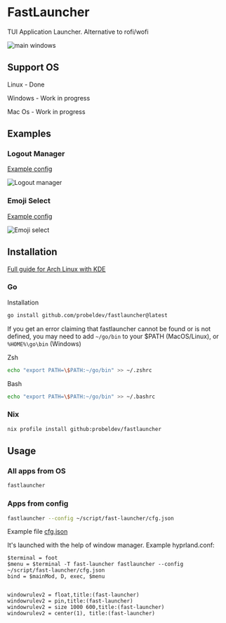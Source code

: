 # FastLauncher

TUI Application Launcher. Alternative to rofi/wofi

![main windows](https://github.com/probeldev/fastlauncher/blob/main/guides/screenshots/main.png?raw=true)

## Support OS

Linux - Done

Windows - Work in progress

Mac Os - Work in progress

## Examples

### Logout Manager

[Example config](https://github.com/probeldev/fastlauncher/blob/main/examples/logout-manager/cfg.json) 

![Logout manager](https://github.com/probeldev/fastlauncher/blob/main/guides/screenshots/logout-manager.png?raw=true)

### Emoji Select 

[Example config](https://github.com/probeldev/fastlauncher/blob/main/examples/emoji/emoji.json) 

![Emoji select](https://github.com/probeldev/fastlauncher/blob/main/guides/screenshots/emoji-select.png?raw=true)


## Installation

[Full guide for Arch Linux with KDE](https://github.com/probeldev/fastlauncher/tree/main/guides/arch_kde/readme.md)

### Go
Installation

```bash
go install github.com/probeldev/fastlauncher@latest     
```


If you get an error claiming that fastlauncher cannot be found or is not defined, you
may need to add `~/go/bin` to your $PATH (MacOS/Linux), or `%HOME%\go\bin`
(Windows)

Zsh

```bash
echo "export PATH=\$PATH:~/go/bin" >> ~/.zshrc
```

Bash

```bash
echo "export PATH=\$PATH:~/go/bin" >> ~/.bashrc
```

### Nix

```bash
nix profile install github:probeldev/fastlauncher 
```


## Usage 

### All apps from OS

```bash
fastlauncher
```

### Apps from config

```bash
fastlauncher --config ~/script/fast-launcher/cfg.json
```

Example file [cfg.json](https://github.com/probeldev/fastlauncher/blob/main/cfg.json) 

It's launched with the help of window manager. Example hyprland.conf:

```
$terminal = foot
$menu = $terminal -T fast-launcher fastlauncher --config ~/script/fast-launcher/cfg.json
bind = $mainMod, D, exec, $menu


windowrulev2 = float,title:(fast-launcher)
windowrulev2 = pin,title:(fast-launcher)
windowrulev2 = size 1000 600,title:(fast-launcher)
windowrulev2 = center(1), title:(fast-launcher)
```


